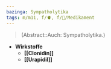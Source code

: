```yaml
---
bazinga: Sympatholytika
tags: m/m11, f/🫀, f/💊/Medikament
---
```

> (Abstract::Auch: Sympatholytika.)
- **Wirkstoffe**
	- **[[Clonidin]]**
	- **[[Urapidil]]**